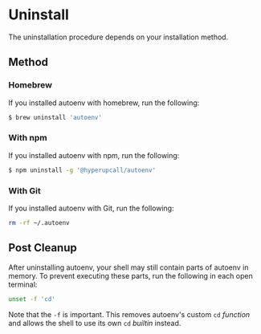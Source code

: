 
# Uninstall

The uninstallation procedure depends on your installation method.

## Method

### Homebrew

If you installed autoenv with homebrew, run the following:

```sh
$ brew uninstall 'autoenv'
```

### With npm

If you installed autoenv with npm, run the following:

```sh
$ npm uninstall -g '@hyperupcall/autoenv'
```

### With Git

If you installed autoenv with Git, run the following:

```sh
rm -rf ~/.autoenv
```

## Post Cleanup

After uninstalling autoenv, your shell may still contain parts of autoenv in memory. To prevent executing these parts, run the following in each open terminal:

```sh
unset -f 'cd'
```

Note that the `-f` is important. This removes autoenv's custom `cd` _function_ and allows the shell to use its own `cd` _builtin_ instead.
